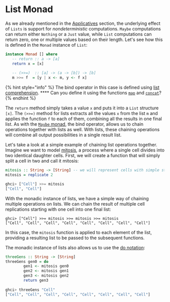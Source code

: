 # List Monad

As we already mentioned in the [Applicatives](../applicative-functors.md#the-list-applicative) section, the underlying effect of `Lists` is support for _nondeterministic_ computations. `Maybe` computations can return either `Nothing` or a `Just` value, while `List` computations can return zero, one or multiple values based on their length. Let's see how this is defined in the `Monad` instance of `List`:

```haskell
instance Monad [] where
   -- return :: a -> [a]
   return x = [x]
   
   -- (>>=)  :: [a] -> (a -> [b]) -> [b]
   m >>= f  = [y | x <- m, y <- f x]
```

{% hint style="info" %}
The bind operator in this case is defined using [list comprehension](../../list-comprehensions/list-comprehensions.md). **** Can you define it using the functions [`map`](../../higher-order-functions/the-map-function.md) and [`concat`](http://zvon.org/other/haskell/Outputprelude/concat\_f.html)?
{% endhint %}

The `return` method simply takes a value `x` and puts it into a `List` structure `[x]`. The `(>>=)` method for lists extracts all the values `x` from the list `m` and applies the function `f` to each of them, combining all the results in one final list. As with the [`Maybe` monad](maybe-monad.md), the bind operator,  allows us to chain operations together with lists as well. With lists, these chaining operations will combine all output possibilities in a single result list.

Let's take a look at a simple example of chaining list operations together. Imagine we want to model [mitosis](https://en.wikipedia.org/wiki/Mitosis), a process where a single cell divides into two identical daughter cells. First, we will create a function that will simply split a cell in two and call it mitosis:

```haskell
mitosis :: String -> [String] -- we will represent cells with simple strings
mitosis = replicate 2

ghci> ["Cell"] >>= mitosis
["Cell", "Cell"]
```

With the monadic instance of lists, we have a simple way of chaining multiple operations on lists. We can chain the result of multiple cell replications starting with one cell into one final list:

```
ghci> ["Cell"] >>= mitosis >>= mitosis >>= mitosis
["Cell", "Cell", "Cell", "Cell", "Cell", "Cell", "Cell", "Cell"]
```

In this case, the `mitosis` function is applied to each element of the list, providing a resulting list to be passed to the subsequent functions.

The monadic instance of lists also allows us to use the [do notation](../../interactive-programming/sequencing-actions.md):

```haskell
threeGens :: String -> [String]
threeGens gen0 = do
        gen1 <- mitosis gen0
        gen2 <- mitosis gen1
        gen3 <- mitosis gen2
        return gen3
        
ghci> threeGens "Cell"
["Cell", "Cell", "Cell", "Cell", "Cell", "Cell", "Cell", "Cell"]
```
